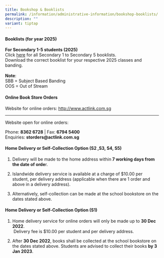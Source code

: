 ```yaml
---
title: Bookshop & Booklists
permalink: /information/administrative-information/bookshop-booklists/
description: ""
variant: tiptap
---
```

<h4><strong>Booklists (for year 2025)</strong></h4>
<p><strong>For Secondary 1-5 students (2025)</strong>
<br>Click&nbsp;<a href="https://drive.google.com/drive/folders/1ZZtFcR9wX4RBkPdxsN_hgXNJtWvcp6SC?usp=sharing" rel="noopener" target="_blank">here</a>&nbsp;for
all Secondary 1 to Secondary 5 booklists.
<br>Download the correct booklist for your respective 2025 classes and banding.
<br>
<br><strong>Note</strong>:
<br>SBB = Subject Based Banding
<br>OOS = Out of Stream</p>
<h4><strong>Online Book Store Orders</strong></h4>
<p>Website for online orders:&nbsp;<a href="http://www.actlink.com.sg/" rel="noopener" target="_blank">http://www.actlink.com.sg</a>
</p>
<hr>
<p>Website open for online orders:</p>
<p>Phone:&nbsp;<strong>8362 6728</strong>&nbsp;| Fax:&nbsp;<strong>6794 5400<br></strong>Enquiries:&nbsp;<strong>storders@actlink.com.sg</strong>
</p>
<h4><strong>Home Delivery or Self-Collection Option (S2 ,S3, S4, S5)</strong></h4>
<ol data-tight="true" class="tight">
<li>
<p>Delivery will be made to the home address within<strong>&nbsp;7 working days from the date of orde</strong>r.</p>
</li>
<li>
<p>Islandwide delivery service is available at a charge of $10.00 per student,
per delivery address (applicable when there are 1 order and above in a
delivery address).</p>
</li>
<li>
<p>Alternatively, self-collection can be made at the school bookstore on
the dates stated above.</p>
</li>
</ol>
<h4><strong>Home Delivery or Self-Collection Option (S1)</strong></h4>
<ol data-tight="true" class="tight">
<li>
<p>Home delivery service for online orders will only be made up to&nbsp;<strong>30 Dec 2022</strong>.
<br>&nbsp;Delivery fee is $10.00 per student and per delivery address.</p>
</li>
<li>
<p>After&nbsp;<strong>30 Dec 2022</strong>, books shall be collected at the
school bookstore on the dates stated above. Students are advised to collect
their books&nbsp;<strong>by 3 Jan 2023</strong>.</p>
</li>
</ol>
<p></p>